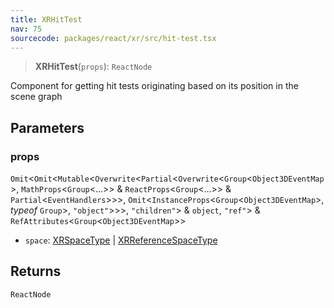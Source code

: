 ```yaml
---
title: XRHitTest
nav: 75
sourcecode: packages/react/xr/src/hit-test.tsx
---
```


> **XRHitTest**(`props`): `ReactNode`

Component for getting hit tests originating based on its position in the scene graph

## Parameters

### props

`Omit`\<`Omit`\<`Mutable`\<`Overwrite`\<`Partial`\<`Overwrite`\<`Group`\<`Object3DEventMap`\>, `MathProps`\<`Group`\<...\>\> & `ReactProps`\<`Group`\<...\>\> & `Partial`\<`EventHandlers`\>\>\>, `Omit`\<`InstanceProps`\<`Group`\<`Object3DEventMap`\>, *typeof* `Group`\>, `"object"`\>\>\>, `"children"`\> & `object`, `"ref"`\> & `RefAttributes`\<`Group`\<`Object3DEventMap`\>\>

* `space`: [XRSpaceType](https://developer.mozilla.org/en-US/docs/Web/API/XRSpace) | [XRReferenceSpaceType](https://developer.mozilla.org/en-US/docs/Web/API/XRReferenceSpace#reference_space_types)

## Returns

`ReactNode`
